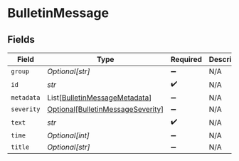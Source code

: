 # BulletinMessage


## Fields

| Field                                                                               | Type                                                                                | Required                                                                            | Description                                                                         |
| ----------------------------------------------------------------------------------- | ----------------------------------------------------------------------------------- | ----------------------------------------------------------------------------------- | ----------------------------------------------------------------------------------- |
| `group`                                                                             | *Optional[str]*                                                                     | :heavy_minus_sign:                                                                  | N/A                                                                                 |
| `id`                                                                                | *str*                                                                               | :heavy_check_mark:                                                                  | N/A                                                                                 |
| `metadata`                                                                          | List[[BulletinMessageMetadata](../../models/shared/bulletinmessagemetadata.md)]     | :heavy_minus_sign:                                                                  | N/A                                                                                 |
| `severity`                                                                          | [Optional[BulletinMessageSeverity]](../../models/shared/bulletinmessageseverity.md) | :heavy_minus_sign:                                                                  | N/A                                                                                 |
| `text`                                                                              | *str*                                                                               | :heavy_check_mark:                                                                  | N/A                                                                                 |
| `time`                                                                              | *Optional[int]*                                                                     | :heavy_minus_sign:                                                                  | N/A                                                                                 |
| `title`                                                                             | *Optional[str]*                                                                     | :heavy_minus_sign:                                                                  | N/A                                                                                 |